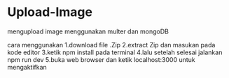 # Upload-Image
mengupload image menggunakan multer dan mongoDB

cara menggunakan 
1.download file .Zip
2.extract Zip dan masukan pada kode editor
3.ketik npm install pada terminal
4.lalu setelah selesai jalankan npm run dev
5.buka web browser dan ketik localhost:3000 untuk mengaktifkan
